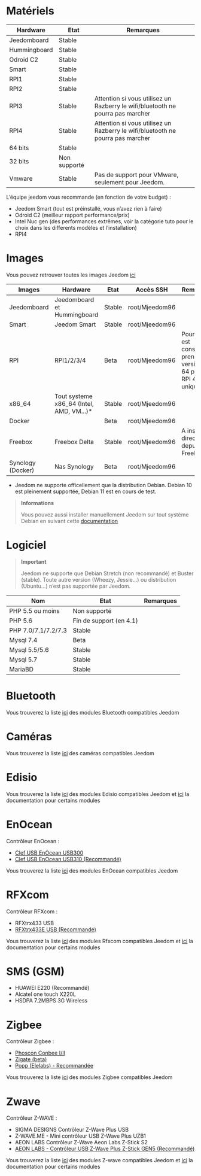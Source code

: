 # Matériels

Hardware | Etat | Remarques
--- | --- | ---
Jeedomboard             | Stable                  |
Hummingboard            | Stable                  |
Odroid C2               | Stable                  |                          
Smart                   | Stable                  |                          
RPI1                    | Stable                  |                          
RPI2                    | Stable                  |                          
RPI3                    | Stable                  | Attention si vous utilisez un Razberry le wifi/bluetooth ne pourra pas marcher
RPI4                    | Stable                  | Attention si vous utilisez un Razberry le wifi/bluetooth ne pourra pas marcher
64 bits                 | Stable                  |                          
32 bits                 | Non supporté            |                          
Vmware                  | Stable                  | Pas de support pour VMware, seulement pour Jeedom.

L’équipe jeedom vous recommande (en fonction de votre budget) :

- Jeedom Smart (tout est préinstallé, vous n’avez rien à faire)
- Odroid C2 (meilleur rapport performance/prix)
- Intel Nuc gen (des performances extrêmes, voir la catégorie tuto pour le choix dans les differents modèles et l’installation)
- RPI4

#  Images

Vous pouvez retrouver toutes les images Jeedom [ici](https://images.jeedom.com/)

| Images         | Hardware       | Etat           | Accès SSH      | Remarques      | Documentations      |
|----------------|----------------|----------------|----------------|----------------|---------------------|
| Jeedomboard    | Jeedomboard et Hummingboard | Stable         | root/Mjeedom96 |                | [Jeedomboard](https://doc.jeedom.com/fr_FR/installation/mini) |
| Smart          | Jeedom Smart   | Stable           | root/Mjeedom96 |                | [Smart](https://doc.jeedom.com/fr_FR/installation/smart) |
| RPI            | RPI1/2/3/4     | Beta           | root/Mjeedom96 |  Pour RPI il est conseillé de prendre la version rpi-64 pour les RPI 4 uniquement              | [RPI](https://doc.jeedom.com/fr_FR/installation/rpi) |
| x86_64         | Tout systeme x86_64 (Intel, AMD, VM...)*               | Stable           | root/Mjeedom96 |                | [x86_64](https://doc.jeedom.com/fr_FR/installation/vm) |
| Docker         |                | Beta           | root/Mjeedom96 |                | [Docker](https://doc.jeedom.com/fr_FR/installation/docker) |
| Freebox        | Freebox Delta  | Stable         | root/Mjeedom96 | A installer directement depuis la Freebox               | [Freebox](https://doc.jeedom.com/fr_FR/installation/freeboxdelta) |
| Synology (Docker)| Nas Synology | Beta          | root/Mjeedom96  |                | [Synology](https://doc.jeedom.com/fr_FR/installation/synology) |

* Jeedom ne supporte officellement que la distribution Debian. Debian 10 est pleinement supportée, Debian 11 est en cours de test. 

> **Informations**
>
> Vous pouvez aussi installer manuellement Jeedom sur tout système Debian en suivant cette [documentation](https://doc.jeedom.com/fr_FR/installation/cli)

#  Logiciel

> **Important**
>
> Jeedom ne supporte que Debian Stretch (non recommandé) et Buster (stable). Toute autre version (Wheezy, Jessie…​) ou distribution (Ubuntu…​) n’est pas supportée par Jeedom.

| Nom                     | Etat                    | Remarques                |
|-------------------------|-------------------------|--------------------------|
| PHP 5.5 ou moins        | Non supporté            |                          |
| PHP 5.6                 | Fin de support (en 4.1) |                          |
| PHP 7.0/7.1/7.2/7.3     | Stable                  |                          |
| Mysql 7.4               | Beta                    |                          |
| Mysql 5.5/5.6           | Stable                  |                          |
| Mysql 5.7               | Stable                  |                          |
| MariaBD                 | Stable                  |                          |


# Bluetooth

Vous trouverez la liste [ici](https://compatibility.jeedom.com/index.php?p=home&plugin=blea) des modules Bluetooth compatibles Jeedom

# Caméras

Vous trouverez la liste [ici](https://compatibility.jeedom.com/index.php?v=d&p=home&search=&plugin=camera) des caméras compatibles Jeedom

# Edisio

Vous trouverez la liste [ici](https://doc.jeedom.com/fr_FR/edisio/equipement.compatible) des modules Edisio compatibles Jeedom et [ici](https://doc.jeedom.com/fr_FR/edisio/) la documentation pour certains modules

# EnOcean

Contrôleur EnOcean :

-   [Clef USB EnOcean USB300](https://www.domadoo.fr/fr/interface-domotique/3206-enocean-controleur-usb-enocean-avec-connecteur-sma-3700527400280.html)
-   [Clef USB EnOcean USB310 (Recommandé)](https://www.domadoo.fr/fr/interface-domotique/2433-enocean-controleur-usb-enocean-3700527400273.html)

Vous trouverez la liste [ici](https://compatibility.jeedom.com/index.php?v=d&p=home&search=&plugin=openenocean) des modules EnOcean compatibles Jeedom 

# RFXcom

Contrôleur RFXcom :

-   RFXtrx433 USB
-   [RFXtrx433E USB (Recommandé)](https://www.domadoo.fr/fr/interface-domotique/4659-rfxcom-interface-radio-recepteuremetteur-xl-43392mhz-usb-chacon-somfy-rts-oregon-et-autres.html)

Vous trouverez la liste [ici](https://compatibility.jeedom.com/index.php?v=d&p=home&search=&plugin=rfxcom) des modules Rfxcom compatibles Jeedom et [ici](https://doc.jeedom.com/fr_FR/rfxcom/) la documentation pour certains modules

# SMS (GSM)

-   HUAWEI E220 (Recommandé)
-   Alcatel one touch X220L
-   HSDPA 7.2MBPS 3G Wireless

# Zigbee

Contrôleur Zigbee :

- [Phoscon Conbee I/II](https://www.domadoo.fr/fr/interface-domotique/4974-phoscon-passerelle-universelle-zigbee-usb-conbee-ii-4260350821328.html)
- [Zigate (beta)](https://www.domadoo.fr/fr/interface-domotique/5734-lixee-dongle-usb-zigbee-zigate-v2-compatible-jeedom-eedomus-domoticz-3770014375094.html?search_query=zigate&results=106)
- [Popp (Elelabs) - Recommandée](https://www.domadoo.fr/fr/interface-domotique/5431-popp-dongle-usb-zigbee-zb-stick-chipset-efr32mg13-4251295701554.html)

Vous trouverez la liste [ici](https://compatibility.jeedom.com/index.php?v=d&p=home&search=&plugin=zigbee) des modules Zigbee compatibles Jeedom

# Zwave

Contrôleur Z-WAVE :

-   SIGMA DESIGNS Contrôleur Z-Wave Plus USB
-   Z-WAVE.ME - Mini contrôleur USB Z-Wave Plus UZB1
-   AEON LABS Contrôleur Z-Wave Aeon Labs Z-Stick S2
-   [AEON LABS - Contrôleur USB Z-Wave Plus Z-Stick GEN5 (Recommandé)](https://www.domadoo.fr/fr/interface-domotique/2917-aeotec-controleur-usb-z-wave-plus-z-stick-gen5-1220000012813.html?search_query=sigma&results=4)

Vous trouverez la liste [ici](https://compatibility.jeedom.com/index.php?v=d&p=home&search=&plugin=openzwave) des modules Z-wave compatibles Jeedom et [ici](https://doc.jeedom.com/fr_FR/zwave/) la documentation pour certains modules
